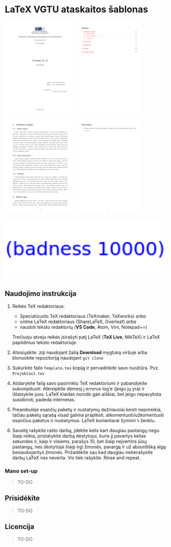 # LaTeX VGTU ataskaitos šablonas
![demo-1](images/demo-1.png) ![demo-2](images/demo-2.png) ![demo-3](images/demo-3.png) ![demo-5](images/demo-5.png)

![badness](images/badness.png)



## Naudojimo instrukcija

1. Reikės TeX redaktoriaus:
    * Specializuoto TeX redaktoriaus (TeXmaker, TeXworks) *arba*
    * online LaTeX redaktoriaus (ShareLaTeX, Overleaf) *arba*
    * naudoti teksto redaktorių (**VS Code**, Atom, Vim, Notepad++)

    Trečiuoju atveju reikės įsirašyti patį LaTeX (**TeX Live**, MikTeX) ir LaTeX papildinius teksto redaktoriuje.

2. Atsisiųskite .zip naudojant žalią **Download** mygtuką viršuje arba klonuokite repozitoriją naudojant `git clone`

3. Sukurkite failo `Template.tex` kopiją ir pervadinkite savo nuožiūra. Pvz. `Projektas1.tex`

4. Atidarykite failą savo pasirinktu TeX redaktoriumi ir pabandykite sukompiliuoti. Atkreipkite dėmesį į errorus log'e (jeigu jų yra) ir ištaisykite juos. LaTeX klaidas nurodo gan aiškiai, bet jeigu nepavyksta susidoroti, padeda internetas.

5. Preambulėje esančių paketų ir nustatymų dažniausiai keisti neprireikia, tačiau paketų sąrašą visad galima praplėsti, atkomentuoti/užkomentuoti esančius paketus ir nustatymus. LaTeX komentarai žymimi `%` ženklu.

6. Savaitę rašykite rašto darbą, įdėkite kelis kart daugiau pastangų negu šiaip reikia, pristatykite darbą dėstytojui, kuris jį pavartys kelias sekundes ir, kaip ir visiems, parašys 10, bet šiaip neįvertins jūsų pastangų, nes dėstytojai šiaip irgi žmonės, pavargę ir už absurdišką algą besiaukojantys žmonės. Prižadėkite sau kad daugiau neberašysite darbų LaTeX nes neverta. Vis tiek rašykite. Rinse and repeat.

### Mano set-up
>TO-DO

## Prisidėkite
>TO-DO

## Licencija
>TO-DO
